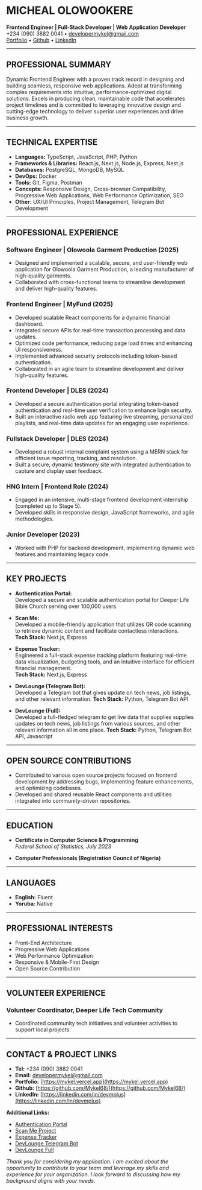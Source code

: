 # MICHEAL OLOWOOKERE
**Frontend Engineer | Full-Stack Developer | Web Application Developer**  
+234 (090) 3882 0041 • [developermykel@gmail.com](mailto:developermykel@gmail.com)  
[Portfolio](https://mykel.vercel.app) • [Github](https://github.com/Mykel68/) • [LinkedIn](https://linkedin.com/in/devmplus)

---

## PROFESSIONAL SUMMARY

Dynamic Frontend Engineer with a proven track record in designing and building seamless, responsive web applications. Adept at transforming complex requirements into intuitive, performance-optimized digital solutions. Excels in producing clean, maintainable code that accelerates project timelines and is committed to leveraging innovative design and cutting-edge technology to deliver superior user experiences and drive business growth.

---

## TECHNICAL EXPERTISE

- **Languages:** TypeScript, JavaScript, PHP, Python
- **Frameworks & Libraries:** React.js, Next.js, Node.js, Express, Nest.js
- **Databases:** PostgreSQL, MongoDB, MySQL
- **DevOps:** Docker
- **Tools:** Git, Figma, Postman
- **Concepts:** Responsive Design, Cross-browser Compatibility, Progressive Web Applications, Web Performance Optimization, SEO
- **Other:** UX/UI Principles, Project Management, Telegram Bot Development

---

## PROFESSIONAL EXPERIENCE

### Software Engineer | Olowoola Garment Production (2025)
- Designed and implemented a scalable, secure, and user-friendly web application for Olowoola Garment Production, a leading manufacturer of high-quality garments.
- Collaborated with cross-functional teams to streamline development and deliver high-quality features.

### Frontend Engineer | MyFund (2025)
- Developed scalable React components for a dynamic financial dashboard.
- Integrated secure APIs for real-time transaction processing and data updates.
- Optimized code performance, reducing page load times and enhancing UI responsiveness.
- Implemented advanced security protocols including token-based authentication.
- Collaborated in an agile team to streamline development and deliver high-quality features.

### Frontend Developer | DLES (2024)
- Developed a secure authentication portal integrating token-based authentication and real-time user verification to enhance login security.
- Built an interactive radio web app featuring live streaming, personalized playlists, and real-time data updates for an engaging user experience.

### Fullstack Developer | DLES (2024)
- Developed a robust internal complaint system using a MERN stack for efficient issue reporting, tracking, and resolution.
- Built a secure, dynamic testimony site with integrated authentication to capture and display user feedback.

### HNG Intern | Frontend Role (2024)
- Engaged in an intensive, multi-stage frontend development internship (completed up to Stage 5).
- Developed skills in responsive design, JavaScript frameworks, and agile methodologies.

### Junior Developer (2023)
- Worked with PHP for backend development, implementing dynamic web features and maintaining legacy code.

---

## KEY PROJECTS

- **Authentication Portal:**  
  Developed a secure and scalable authentication portal for Deeper Life Bible Church serving over 100,000 users.
  
- **Scan Me:**  
  Developed a mobile-friendly application that utilizes QR code scanning to retrieve dynamic content and facilitate contactless interactions.  
  **Tech Stack:** Next.js, Express
  
- **Expense Tracker:**  
  Engineered a full-stack expense tracking platform featuring real-time data visualization, budgeting tools, and an intuitive interface for efficient financial management.  
  **Tech Stack:** Next.js, Express

- **DevLounge (Telegram Bot):**  
  Developed a Telegram bot that gives update on tech news, job listings, and other relevant information.
  **Tech Stack:** Python, Telegram Bot API

- **DevLounge (Full):**  
  Developed a full-fledged telegram to get live data that supplies supplies updates on tech news, job listings from various sources, and other relevant information all in one place.
  **Tech Stack:** Python, Telegram Bot API, Javascript

---

## OPEN SOURCE CONTRIBUTIONS

- Contributed to various open source projects focused on frontend development by addressing bugs, implementing feature enhancements, and optimizing codebases.
- Developed and shared reusable React components and utilities integrated into community-driven repositories.

---

## EDUCATION

- **Certificate in Computer Science & Programming**  
  *Federal School of Statistics, July 2023*

- **Computer Professionals (Registration Council of Nigeria)**

---

## LANGUAGES

- **English:** Fluent
- **Yoruba:** Native

---

## PROFESSIONAL INTERESTS

- Front-End Architecture
- Progressive Web Applications
- Web Performance Optimization
- Responsive & Mobile-First Design
- Open Source Contribution

---

## VOLUNTEER EXPERIENCE

### Volunteer Coordinator, Deeper Life Tech Community
- Coordinated community tech initiatives and volunteer activities to support local projects.

---

## CONTACT & PROJECT LINKS

- **Tel:** +234 (090) 3882 0041  
- **Email:** [developermykel@gmail.com](mailto:developermykel@gmail.com)
- **Portfolio:** [https://mykel.vercel.app](https://mykel.vercel.app)
- **Github:** [https://github.com/Mykel68/](https://github.com/Mykel68/)
- **LinkedIn:** [https://linkedin.com/in/devmplus](https://linkedin.com/in/devmplus)

**Additional Links:**
- [Authentication Portal](https://auth.dclm.org)
- [Scan Me Project](https://github.com/Mykel68/scanme)
- [Expense Tracker](https://github.com/Mykel68/expense-tracker)
- [DevLounge Telegram Bot](https://github.com/Mykel68/devToday_)
- [DevLounge Full](https://github.com/Mykel68/devlounge-full) 




*Thank you for considering my application. I am excited about the opportunity to contribute to your team and leverage my skills and experience for your organization. I look forward to discussing how my background aligns with your needs.*